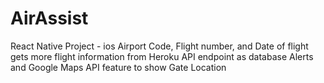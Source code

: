 # AirAssist
React Native Project - ios
Airport Code, Flight number, and Date of flight gets more flight information from Heroku API endpoint as database
Alerts and Google Maps API feature to show Gate Location
